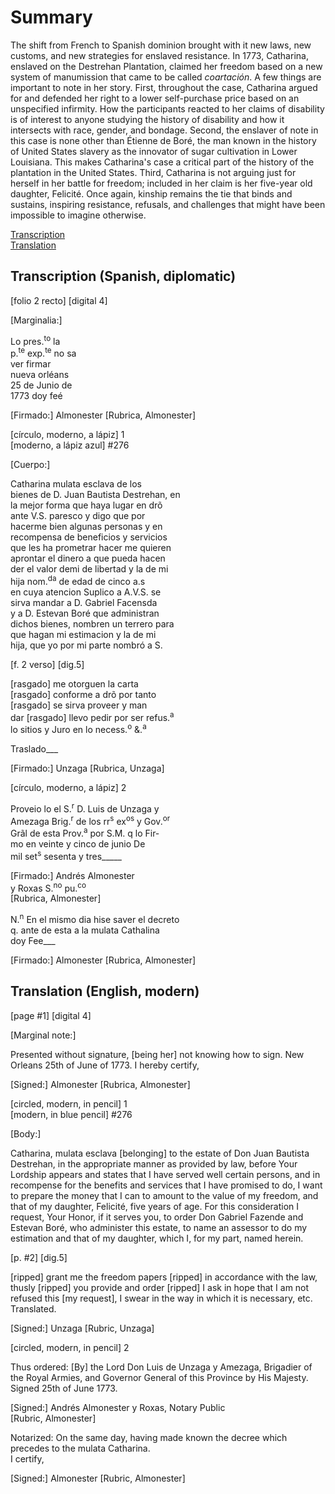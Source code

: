 # Summary  
The shift from French to Spanish dominion brought with it new laws, new customs, and new strategies for enslaved resistance. In 1773, Catharina, enslaved on the Destrehan Plantation, claimed her freedom based on a new system of manumission that came to be called *coartación*.  A few things are important to note in her story. First, throughout the case,  Catharina argued for and defended her right to a lower self-purchase price based on an unspecified infirmity. How the participants reacted to her claims of disability is of interest to anyone studying the history of disability and how it intersects with race, gender, and bondage. Second, the enslaver of note in this case is none other than Étienne de Boré, the man known in the history of United States slavery as the innovator of sugar cultivation in Lower Louisiana. This makes Catharina's case a critical part of the history of the plantation in the United States. Third, Catharina is not arguing just for herself in her battle for freedom; included in her claim is her five-year old daughter, Felicité. Once again, kinship remains the tie that binds and sustains, inspiring resistance, refusals, and challenges that might have been impossible to imagine otherwise.
  
[Transcription](#transcription-spanish-diplomatic)  
[Translation](#translation-english-modern)  
  
## Transcription (Spanish, diplomatic)  
  
  
[folio 2 recto] [digital 4]  
  
  
[Marginalia:]  
  
Lo pres.<sup>to</sup> la  
p.<sup>te</sup> exp.<sup>te</sup> no sa  
ver firmar  
nueva orléans  
25 de Junio de  
1773 doy feé  
  
[Firmado:] Almonester  [Rubrica, Almonester]  
  
  
[círculo, moderno, a lápiz] 1  
[moderno, a lápiz azul] #276  
  
[Cuerpo:]  
  
Catharina mulata esclava de los   
bienes de D. Juan Bautista Destrehan, en   
la mejor forma que haya lugar en drõ   
ante V.S. paresco y digo que por   
hacerme bien algunas personas y en   
recompensa de beneficios y servicios   
que les ha prometrar hacer me quieren   
aprontar el dinero a que pueda hacen   
der el valor demi de libertad y la de mi   
hija nom.<sup>da</sup>  de edad de cinco a.s   
en cuya atencion Suplico a A.V.S. se   
sirva mandar a D. Gabriel Facensda  
y a D. Estevan Boré que administran   
dichos bienes, nombren un terrero para   
que hagan mi estimacion y la de mi   
hija, que yo por mi parte nombró a S.  
  
  
[f. 2 verso] [dig.5]  
  
  
[rasgado] me otorguen la carta  
[rasgado] conforme a drõ por tanto  
[rasgado] se sirva proveer y man  
dar [rasgado] llevo pedir por ser refus.<sup>a</sup>  
lo sitios y Juro en lo necess.<sup>o</sup> &.<sup>a</sup>  
  
  
Traslado___  
  
[Firmado:] Unzaga  [Rubrica, Unzaga]  
  
  
[círculo, moderno, a lápiz] 2  
  
Proveio lo el S.<sup>r</sup> D. Luis de Unzaga y  
Amezaga Brig.<sup>r</sup> de los rr<sup>s</sup> ex<sup>os</sup> y Gov.<sup>or</sup>  
Grãl de esta Prov.<sup>a</sup> por S.M. q lo Fir-  
mo en veinte y cinco de junio De   
mil set<sup>s</sup> sesenta y tres_____  
  
[Firmado:] Andrés Almonester   
y Roxas S.<sup>no</sup> pu.<sup>co</sup>   
[Rubrica, Almonester]  
  
  
N.<sup>n</sup>   En el mismo dia hise saver el decreto  
q. ante de esta a la mulata Cathalina  
doy Fee___  
  
[Firmado:] Almonester [Rubrica, Almonester]  


## Translation (English, modern)  
  
[page #1] [digital 4]  
  
  
[Marginal note:]  
  
Presented without signature, [being her] not knowing how to sign. New Orleans 25th of June of 1773. I hereby certify,  
  
[Signed:] Almonester  [Rubrica, Almonester]  
  
  
[circled, modern, in pencil] 1  
[modern, in blue pencil] #276  
  
  
[Body:]  
  
Catharina, mulata esclava [belonging] to the estate of Don Juan Bautista Destrehan, in the appropriate manner as provided by law, before Your Lordship appears and states that I have served well certain persons, and in recompense for the benefits and services that I have promised to do, I want to prepare the money that I can to amount to the value of my freedom, and that of my daughter, Felicité, five years of age. For this consideration I request, Your Honor, if it serves you, to order Don Gabriel Fazende and Estevan Boré, who administer this estate, to name an assessor to do my estimation and that of my daughter, which I, for my part, named herein.  
  
  
[p. #2] [dig.5]  
  
  
[ripped] grant me the freedom papers [ripped] in accordance with the law, thusly [ripped] you provide and order [ripped] I ask in hope that I am not refused this [my request], I swear in the way in which it is necessary, etc.   
Translated.  
  
[Signed:] Unzaga  [Rubric, Unzaga]  
  
  
[circled, modern, in pencil] 2  
  
Thus ordered: [By] the Lord Don Luis de Unzaga y Amezaga, Brigadier of the Royal Armies, and Governor General of this Province by His Majesty. Signed 25th of June 1773.  
  
[Signed:] Andrés Almonester y Roxas, Notary Public  
[Rubric, Almonester]  
  
  
Notarized: On the same day, having made known the decree which precedes to the mulata Catharina.  
I certify,  
  
[Signed:] Almonester [Rubric, Almonester]  


    
